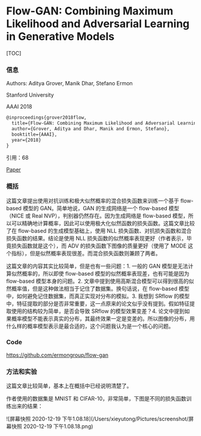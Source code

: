# Flow-GAN: Combining Maximum Likelihood and Adversarial Learning in Generative Models

[TOC]

### 信息

Authors: Aditya Grover, Manik Dhar, Stefano Ermon

Stanford University

AAAI 2018

```latex
@inproceedings{grover2018flow,
  title={Flow-GAN: Combining Maximum Likelihood and Adversarial Learning in Generative Models},
  author={Grover, Aditya and Dhar, Manik and Ermon, Stefano},
  booktitle={AAAI},
  year={2018}
}
```

引用：68

[Paper](/Users/xieyutong/Documents/Research/PaperReading/Papers/flow-gan-combining-maximum-likelihood-and-adversarial-learning-in-generative-models.pdf)



### 概括

这篇文章提出使用对抗训练和极大似然概率的混合损失函数来训练一个基于 flow-based 模型的 GAN。简单地说，GAN 的生成网络是一个 flow-based 模型（NICE 或 Real NVP），判别器仍然存在。因为生成网络是 flow-based 模型，所以可以精确地计算概率，因此可以使用极大化似然函数的损失函数。这篇文章比较了在 flow-based 的生成模型基础上，使用 NLL 损失函数、对抗损失函数和混合损失函数的结果。结论是使用 NLL 损失函数的似然概率表现更好（作者表示，毕竟损失函数就是这个），而 ADV 的损失函数下图像的质量更好（使用了 MODE 这个指标），但是似然概率表现很差。而混合损失函数则兼顾了两者。

这篇文章的内容其实比较简单，但是也有一些问题：1. 一般的 GAN 模型是无法计算似然概率的，所以即使 flow-based 模型的似然概率表现差，也有可能是因为 flow-based 模型本身的问题。2. 文章中提到使用高斯混合模型可以得到很高的似然概率值，但是这种做法相当于记住了数据集。换句话说，在 flow-based 模型中，如何避免记住数据集，而真正实现对分布的模拟。3. 我想到 SRflow 的模型中，特征提取的部分是否非常重要，这一点原来的论文似乎没有提到。假如特征提取使用的结构较为简单，是否会导致 SRflow 的模型效果变差？4. 论文中提到如果概率模型不能表示真实的分布，其最终效果一定是变差的。所以图像的分布，用什么样的概率模型表示是最合适的，这个问题我认为是一个核心的问题。



### Code

https://github.com/ermongroup/flow-gan



### 方法和实验

这篇文章比较简单，基本上在概括中已经说明清楚了。

作者使用的数据集是 MNIST 和 CIFAR-10，非常简单，下图是不同的损失函数训练出来的结果：

![屏幕快照 2020-12-19 下午1.08.18](/Users/xieyutong/Pictures/screenshot/屏幕快照 2020-12-19 下午1.08.18.png)